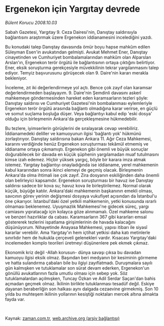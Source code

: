 # Ergenekon için Yargıtay devrede

*Bülent Korucu 2008.10.03*

<tr><td class="metin" colspan="2" style="padding-top: 20px; padding-left: 5px; padding-right: 10px;">Sabah Gazetesi, Yargıtay 9. Ceza Dairesi'nin, Danıştay saldırısıyla bağlantısını araştırmak üzere Ergenekon iddianamesini incelediğini yazdı.</td></tr><tr><td class="metin" colspan="2" style="padding-top: 20px; padding-left: 5px; padding-right: 10px;"><p> Bu konudaki talep Danıştay davasında ömür boyu hapse mahkûm edilen Süleyman Esen'in avukatından gelmişti. Avukat Mehmet Ener, Danıştay cinayetinden ve Cumhuriyet bombalamalarından mahkûm olan Alparslan Arslan'ın, Ergenekon terör örgütü ile bağlantısının ortaya çıktığını belirtiyor. Ener, eksik soruşturma gerekçesiyle müvekkilinin tekrar yargılanmasını talep ediyor. Temyiz başvurusunu görüşecek olan 9. Daire'nin kararı merakla bekleniyor.
<p>İnceleme, zıt iki değerlendirmeye yol açtı. Bence çok zayıf olan karamsar değerlendirmeden başlayayım. 9. Daire'nin Şemdinli davasını askerî mahkemeye göndermesinden hareket eden karamsarların tezleri şöyle: Danıştay saldırısı ve Cumhuriyet Gazetesi'nin bombalanması eylemleriyle Ergenekon terör örgütü arasında bağlantı olmadığına karar verirse, en güçlü ve somut suçlama boşluğa düşer. Veya bağlantıyı kabul edip 'eski dosya' olduğu için birleşmenin Ankara'da gerçekleşmesine hükmedebilir. 
<p>Bu tezlere, iyimserlerin görüşlerini de sıralayarak cevap verebiliriz. İddianamedeki deliller ve kamuoyunun ilgisi 'bağlantı yok' hükmünü zorlaştırıyor. Danıştay saldırısına bakan Ankara 11. Ağır Ceza Mahkemesi, kararını verdiğinde henüz Ergenekon soruşturması tekâmül etmemiş ve iddianame ortaya çıkmamıştı. Ergenekon gibi önemli ve büyük sonuçlar doğurabilecek bir davada en küçük şüphenin yargılamadan muaf tutulmasını kimse izah edemez. Hiçbir yüksek yargıç, böyle bir karara imza atmak istemez. Yargıtay bağlantıyı onayladığında ise iddianame, yerel mahkemenin kabul kararından sonra ikinci elemeyi de geçmiş olacak. Birleşmenin Ankara'da olma ihtimali ise çok zayıf. Zira dosyanın eskiliğinden daha önemli olan belirleyici kapsamdır. Ergenekon soruşturması bir havuz ise Danıştay saldırısı sadece bir kova su; havuz kova ile birleştirilemez. Normal olarak küçük, büyüğe katılır. Ankara'daki mahkemenin başkanının emekli olması, savcının görev yerinin değişmesi dosyaya vukufiyet açısından da İstanbul'u öne çıkarıyor. İstanbul'daki özel yetkili mahkemenin, yetki konusunda ısrarlı olmaması beklenemez. Uyuşmazlık Mahkemesi'ne gidecek süreç, yargı camiasını yıpratacağı için kolayca göze alınmamalı. Özel mahkeme salonu ve benzeri hazırlıklar da cabası. Karamsarların 367 gibi kararları emsal göstererek tezlerini ispatlama girişimlerinin de havada kalacağını düşünüyorum. Nihayetinde Anayasa Mahkemesi, yapısı itibarı ile siyasî kararlar verebilir. Ama Yargıtay'ın hem içtihat yetkisi daha katı metinlerle sınırlıdır hem de hukukla çerçeveli gelenekleri vardır. Kısacası Yargıtay'daki incelemeden komplo teorileri üretmeyi düşünenlere pek ekmek çıkmaz.
<p>Ekonomik kriz değil -Allah korusun- dünya savaşı çıksa bu davadan kamuoyu ilgisi eksik olmaz. Başından beri medyanın bir kesiminin görmeme ve hatta sulandırma çabaları bile bu ilgiyi zayıflatmadı. Duruşmalara sayılı gün kalmışken ve tutuklamalar son sürat devam ederken, Ergenekon'un gönüllü avukatlarının fazla umutlu olması için sebep yok. Söz tutuklamalardan açılmışken, Tuncay Özkan ve Adil Serdar Saçan'dan bahis açmadan geçmek olmaz. İkilinin birlikte tutuklanması tesadüf değil. Eskiye dayanan beraberliğin son halkası aynı dalgada cezaevine girmekmiş. Son 10 yılda bu muhteşem ikilinin yollarının kesiştiği noktaları mercek altına almakta fayda var. 
<p><br/></p></p></p></p></p></td></tr>

Kaynak: [zaman.com.tr](http://zaman.com.tr/yazar.do?yazino=745030), [web.archive.org (arşiv bağlantısı)](http://web.archive.org/web/20081206002852/http://www.zaman.com.tr:80/yazar.do?yazino=745030)
